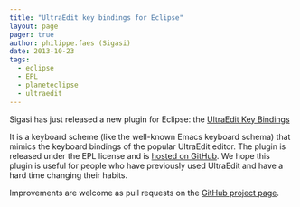 ```yaml
---
title: "UltraEdit key bindings for Eclipse"
layout: page 
pager: true
author: philippe.faes (Sigasi)
date: 2013-10-23
tags: 
  - eclipse
  - EPL
  - planeteclipse
  - ultraedit
---
```

<div class="content">
<p>Sigasi has just released a new plugin for Eclipse: the <a href="https://marketplace.eclipse.org/content/ultraedit-key-bindings" class="elf-external elf-icon">UltraEdit Key Bindings</a></p>	<p>It is a keyboard scheme (like the well-known Emacs keyboard schema) that mimics the keyboard bindings of the popular UltraEdit editor. The plugin is released under the <span class="caps">EPL</span> license and is <a href="https://github.com/sigasi/com.sigasi.ultraedit.bindings" class="elf-external elf-icon">hosted on GitHub</a>. We hope this plugin is useful for people who have previously used UltraEdit and have a hard time changing their habits.</p>	<p>Improvements are welcome as pull requests on the <a href="https://github.com/sigasi/com.sigasi.ultraedit.bindings" class="elf-external elf-icon">GitHub project page</a>.</p>  </div>

